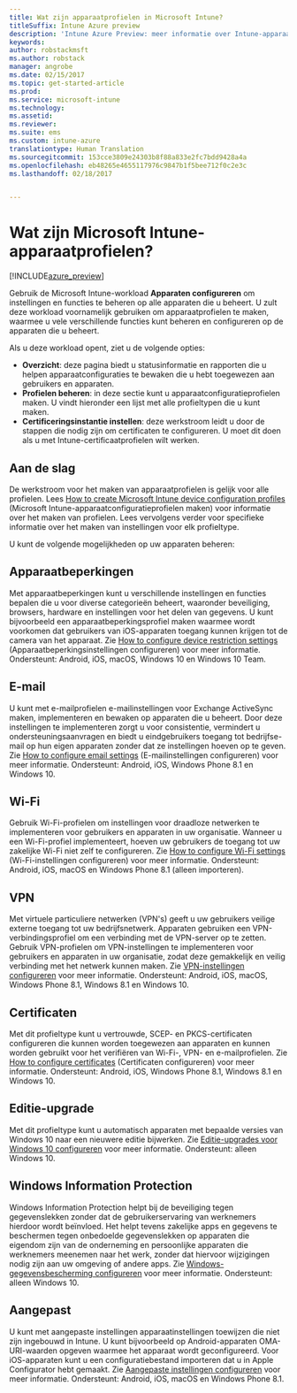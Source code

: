 ```yaml
---
title: Wat zijn apparaatprofielen in Microsoft Intune?
titleSuffix: Intune Azure preview
description: 'Intune Azure Preview: meer informatie over Intune-apparaatprofielen en hoe u ze kunt gebruiken bij het beheren en beveiligen van apparaten in uw bedrijf.'
keywords: 
author: robstackmsft
ms.author: robstack
manager: angrobe
ms.date: 02/15/2017
ms.topic: get-started-article
ms.prod: 
ms.service: microsoft-intune
ms.technology: 
ms.assetid: 
ms.reviewer: 
ms.suite: ems
ms.custom: intune-azure
translationtype: Human Translation
ms.sourcegitcommit: 153cce3809e24303b8f88a833e2fc7bdd9428a4a
ms.openlocfilehash: eb48265e4655117976c9847b1f5bee712f0c2e3c
ms.lasthandoff: 02/18/2017


---
```


# <a name="what-are-microsoft-intune-device-profiles"></a>Wat zijn Microsoft Intune-apparaatprofielen?

[!INCLUDE[azure_preview](../includes/azure_preview.md)]

Gebruik de Microsoft Intune-workload **Apparaten configureren** om instellingen en functies te beheren op alle apparaten die u beheert. U zult deze workload voornamelijk gebruiken om apparaatprofielen te maken, waarmee u vele verschillende functies kunt beheren en configureren op de apparaten die u beheert.

Als u deze workload opent, ziet u de volgende opties:

- **Overzicht**: deze pagina biedt u statusinformatie en rapporten die u helpen apparaatconfiguraties te bewaken die u hebt toegewezen aan gebruikers en apparaten.
- **Profielen beheren**: in deze sectie kunt u apparaatconfiguratieprofielen maken. U vindt hieronder een lijst met alle profieltypen die u kunt maken.
- **Certificeringsinstantie instellen**: deze werkstroom leidt u door de stappen die nodig zijn om certificaten te configureren. U moet dit doen als u met Intune-certificaatprofielen wilt werken.

## <a name="getting-started"></a>Aan de slag

De werkstroom voor het maken van apparaatprofielen is gelijk voor alle profielen. Lees [How to create Microsoft Intune device configuration profiles](/intune-azure/configure-devices/how-to-create-device-profiles) (Microsoft Intune-apparaatconfiguratieprofielen maken) voor informatie over het maken van profielen. Lees vervolgens verder voor specifieke informatie over het maken van instellingen voor elk profieltype.

U kunt de volgende mogelijkheden op uw apparaten beheren:

## <a name="device-restrictions"></a>Apparaatbeperkingen
Met apparaatbeperkingen kunt u verschillende instellingen en functies bepalen die u voor diverse categorieën beheert, waaronder beveiliging, browsers, hardware en instellingen voor het delen van gegevens. U kunt bijvoorbeeld een apparaatbeperkingsprofiel maken waarmee wordt voorkomen dat gebruikers van iOS-apparaten toegang kunnen krijgen tot de camera van het apparaat.
Zie [How to configure device restriction settings](how-to-configure-device-restrictions.md) (Apparaatbeperkingsinstellingen configureren) voor meer informatie. Ondersteunt: Android, iOS, macOS, Windows 10 en Windows 10 Team.

## <a name="email"></a>E-mail
U kunt met e-mailprofielen e-mailinstellingen voor Exchange ActiveSync maken, implementeren en bewaken op apparaten die u beheert. Door deze instellingen te implementeren zorgt u voor consistentie, vermindert u ondersteuningsaanvragen en biedt u eindgebruikers toegang tot bedrijfse-mail op hun eigen apparaten zonder dat ze instellingen hoeven op te geven.
Zie [How to configure email settings](how-to-configure-email-settings.md) (E-mailinstellingen configureren) voor meer informatie. Ondersteunt: Android, iOS, Windows Phone 8.1 en Windows 10.

## <a name="wi-fi"></a>Wi-Fi
Gebruik Wi-Fi-profielen om instellingen voor draadloze netwerken te implementeren voor gebruikers en apparaten in uw organisatie. Wanneer u een Wi-Fi-profiel implementeert, hoeven uw gebruikers de toegang tot uw zakelijke Wi-Fi niet zelf te configureren.
Zie [How to configure Wi-Fi settings](how-to-configure-wi-fi-settings.md) (Wi-Fi-instellingen configureren) voor meer informatie. Ondersteunt: Android, iOS, macOS en Windows Phone 8.1 (alleen importeren).

## <a name="vpn"></a>VPN
Met virtuele particuliere netwerken (VPN's) geeft u uw gebruikers veilige externe toegang tot uw bedrijfsnetwerk. Apparaten gebruiken een VPN-verbindingsprofiel om een verbinding met de VPN-server op te zetten. Gebruik VPN-profielen om VPN-instellingen te implementeren voor gebruikers en apparaten in uw organisatie, zodat deze gemakkelijk en veilig verbinding met het netwerk kunnen maken.
Zie [VPN-instellingen configureren](how-to-configure-vpn-settings.md) voor meer informatie.
Ondersteunt: Android, iOS, macOS, Windows Phone 8.1, Windows 8.1 en Windows 10.

## <a name="certificates"></a>Certificaten
Met dit profieltype kunt u vertrouwde, SCEP- en PKCS-certificaten configureren die kunnen worden toegewezen aan apparaten en kunnen worden gebruikt voor het verifiëren van Wi-Fi-, VPN- en e-mailprofielen.
Zie [How to configure certificates](how-to-configure-certificates.md) (Certificaten configureren) voor meer informatie. Ondersteunt: Android, iOS, Windows Phone 8.1, Windows 8.1 en Windows 10.

## <a name="edition-upgrade"></a>Editie-upgrade
Met dit profieltype kunt u automatisch apparaten met bepaalde versies van Windows 10 naar een nieuwere editie bijwerken. Zie [Editie-upgrades voor Windows 10 configureren](how-to-configure-windows-10-edition-upgrade.md) voor meer informatie. Ondersteunt: alleen Windows 10.

## <a name="windows-information-protection"></a>Windows Information Protection
Windows Information Protection helpt bij de beveiliging tegen gegevenslekken zonder dat de gebruikerservaring van werknemers hierdoor wordt beïnvloed. Het helpt tevens zakelijke apps en gegevens te beschermen tegen onbedoelde gegevenslekken op apparaten die eigendom zijn van de onderneming en persoonlijke apparaten die werknemers meenemen naar het werk, zonder dat hiervoor wijzigingen nodig zijn aan uw omgeving of andere apps.
Zie [Windows-gegevensbescherming configureren](how-to-configure-windows-information-protection.md) voor meer informatie. Ondersteunt: alleen Windows 10.

## <a name="custom"></a>Aangepast
U kunt met aangepaste instellingen apparaatinstellingen toewijzen die niet zijn ingebouwd in Intune. U kunt bijvoorbeeld op Android-apparaten OMA-URI-waarden opgeven waarmee het apparaat wordt geconfigureerd. Voor iOS-apparaten kunt u een configuratiebestand importeren dat u in Apple Configurator hebt gemaakt.
Zie [Aangepaste instellingen configureren](how-to-configure-custom-settings.md) voor meer informatie. Ondersteunt: Android, iOS, macOS en Windows Phone 8.1.

